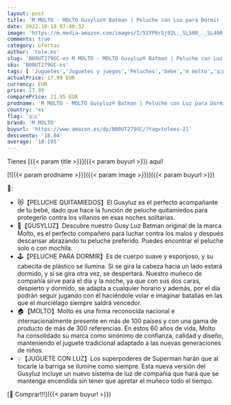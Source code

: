 ```yaml
---
layout: post
title: 'M MOLTO - MOLTO Gusyluz® Batman | Peluche con Luz para Dormir | Juguete Bebe | Peluche de Aprendizaje | Muñeco Quitamiedos Infantil | Juguetes Educativos para Niños | A Partir de 12 Meses'
date: 2022-10-10 07:40:32
image: 'https://m.media-amazon.com/images/I/51YP0r5j92L._SL500_._SL400_.jpg'
comments: true
category: ofertas
author: 'tole.es'
slug: 'B00UT279GC-es M MOLTO - MOLTO Gusyluz® Batman | Peluche con Luz para...'
sku: 'B00UT279GC-es'
tags: [ 'Juguetes','Juguetes y juegos','Peluches','bebe','m molto','🇪🇸', ]
actualPrice: 17.99 EUR
currency: EUR
price: 17.99
comparePrice: 21.95 EUR
prodname: 'M MOLTO - MOLTO Gusyluz® Batman | Peluche con Luz para Dormir | Juguete Bebe | Peluche de Aprendizaje | Muñeco Quitamiedos Infantil | Juguetes Educativos para Niños | A Partir de 12 Meses'
country: 'es'
flag: '🇪🇸'
brand: 'M MOLTO'
buyurl: 'https://www.amazon.es/dp/B00UT279GC/?tag=tolees-21'
descuento: '18.04'
average: '18.195'
---
```


Tienes [{{< param title >}}]({{< param buyurl >}}) aqui!

[![{{< param prodname >}}]({{< param image >}})]({{< param buyurl >}})

🔎:

- 😻【PELUCHE QUITAMIEDOS】El Gusyluz es el perfecto acompañante de tu bebé, dado que hace la función de peluche quitamiedos para protegerlo contra los villanos en esas noches solitarias.
- 🧸【GUSYLUZ】Descubre nuestro Gusy Luz Batman original de la marca Molto, es el perfecto compañero para luchar contra los malos y después descansar abrazando tu peluche preferido. Puedes encontrar el peluche solo o con mochila.
- 🕹️【PELUCHE PARA DORMIR】Es de cuerpo suave y esponjoso, y su cabecita de plástico se ilumina. Si se gira la cabeza hacia un lado estará dormido, y si se gira otra vez, se despertará. Nuestro muñeco de compañía sirve para el día y la noche, ya que con sus dos caras, despierto y dormido, se adapta a cualquier horario y además, por el día podrán seguir jugando con él haciéndole volar e imaginar batallas en las que el murciélago siempre saldrá vencedor.
- 🏠【MOLTO】Molto es una firma reconocida nacional e internacionalmente presente en más de 100 países y con una gama de producto de más de 300 referencias. En estos 60 años de vida, Molto ha consolidado su marca como sinónimo de confianza, calidad y diseño, manteniendo el juguete tradicional adaptado a las nuevas generaciones de niños.
- 💡【JUGUETE CON LUZ】Los superpoderes de Superman harán que al tocarle la barriga se ilumine como siempre. Esta nueva versión del Gusyluz incluye un nuevo sistema de luz de compañia que hará que se mantenga encendida sin tener que apretar el muñeco todo el tiempo.

[🛒 Comprar!!!]({{< param buyurl >}})
